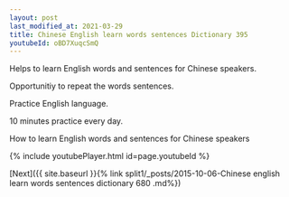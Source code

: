 ```yaml
---
layout: post
last_modified_at: 2021-03-29
title: Chinese English learn words sentences Dictionary 395 
youtubeId: oBD7XuqcSmQ
---
```

 
 
Helps to learn English words and sentences for Chinese speakers.

Opportunitiy to repeat the words sentences. 

Practice English language. 
 
10 minutes practice every day. 
 
How to learn English words and sentences for Chinese speakers 
 
{% include youtubePlayer.html id=page.youtubeId %}
 
 
[Next]({{ site.baseurl }}{% link  split1/_posts/2015-10-06-Chinese english learn words sentences dictionary 680 .md%})
 
